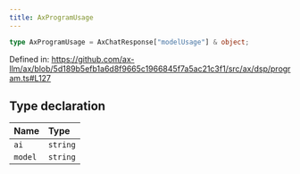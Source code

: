 ```yaml
---
title: AxProgramUsage
---
```


```ts
type AxProgramUsage = AxChatResponse["modelUsage"] & object;
```

Defined in: https://github.com/ax-llm/ax/blob/5d189b5efb1a6d8f9665c1966845f7a5ac21c3f1/src/ax/dsp/program.ts#L127

## Type declaration

| Name | Type |
| :------ | :------ |
| `ai` | `string` |
| `model` | `string` |
